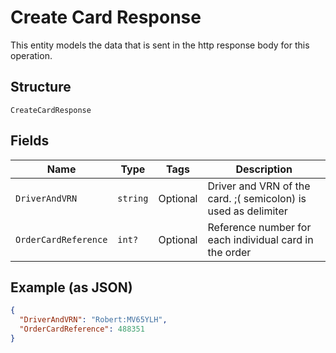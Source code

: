 
# Create Card Response

This entity models the data that is sent in the http response body for this operation.

## Structure

`CreateCardResponse`

## Fields

| Name | Type | Tags | Description |
|  --- | --- | --- | --- |
| `DriverAndVRN` | `string` | Optional | Driver and VRN of the card. ;( semicolon) is used as delimiter |
| `OrderCardReference` | `int?` | Optional | Reference number for each individual card in the order |

## Example (as JSON)

```json
{
  "DriverAndVRN": "Robert:MV65YLH",
  "OrderCardReference": 488351
}
```


